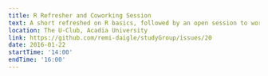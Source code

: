 ```yaml
---
title: R Refresher and Coworking Session
text: A short refreshed on R basics, followed by an open session to work on projects and ask each other questions.
location: The U-Club, Acadia University
link: https://github.com/remi-daigle/studyGroup/issues/20
date: 2016-01-22
startTime: '14:00'
endTime: '16:00'
---
```

